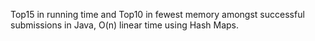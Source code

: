 Top15 in running time and Top10 in fewest memory amongst successful submissions in Java, O(n) linear time using Hash Maps. 
